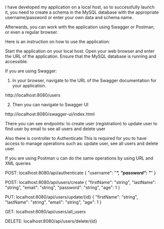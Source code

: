 I have developed my application on a local host, so to successfully launch it, you need to create a schema in the MySQL database with the appropriate username/password or enter your own data and schema name.

Afterwards, you can work with the application using Swagger or Postman, or even a regular browser.

Here is an instruction on how to use the application:

Start the application on your local host.
Open your web browser and enter the URL of the application.
Ensure that the MySQL database is running and accessible.

If you are using Swagger:
1. In your browser, navigate to the URL of the Swagger documentation for your application.

http://localhost:8080/users

2. Then you can navigate to Swagger UI

http://localhost:8080/swagger-ui/index.html

There you can see endpoints: 
to create user (registration)
to update user
to find user by email
to see all users
and delete user

Also there is controller to Authenticate
This is required for you to have access to manage operations such as: update user, see all users and delete user.

If you are using Postman u can do the same operations by using URL and XML queries

POST: localhost:8080/api/authenticate
{
  "username": "*****",
  "password": "*****"
}

POST: localhost:8080/api/users/create
{
  "firstName": "string",
  "lastName": "string",
  "email": "string",
  "password": "string",
  "age": 1
}

PUT: localhost:8080/api/users/update/{id}
{
  "firstName": "string",
  "lastName": "string",
  "email": "string",
  "age": 1
}

GET: localhost:8080/api/users/all_users

DELETE: localhost:8080/api/users/delete/{id}

